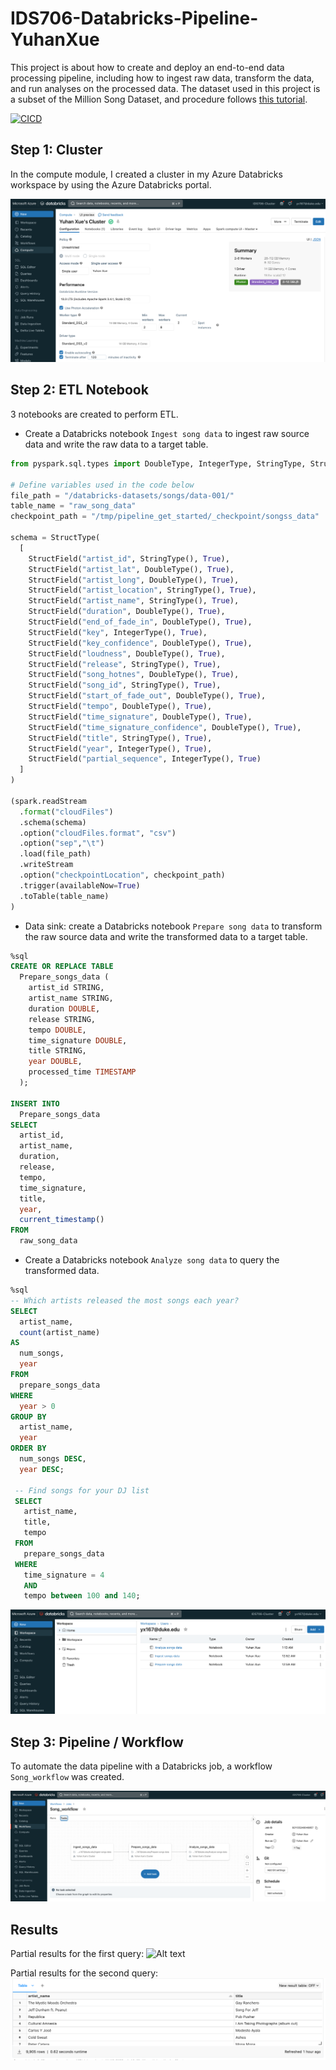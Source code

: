 # IDS706-Databricks-Pipeline-YuhanXue

This project is about how to create and deploy an end-to-end data processing pipeline, including how to ingest raw data, transform the data, and run analyses on the processed data. The dataset used in this project is a subset of the Million Song Dataset, and procedure follows [this tutorial](https://learn.microsoft.com/en-us/azure/databricks/getting-started/data-pipeline-get-started).

[![CICD](https://github.com/nogibjj/IDS706-Databricks-Pipeline-YuhanXue/actions/workflows/cicd.yml/badge.svg)](https://github.com/nogibjj/IDS706-Databricks-Pipeline-XS110/actions/workflows/cicd.yml)


## Step 1: Cluster

In the compute module, I created a cluster in my Azure Databricks workspace by using the Azure Databricks portal.

![Alt text](Results/step-1.png)

## Step 2: ETL Notebook

3 notebooks are created to perform ETL.

- Create a Databricks notebook `Ingest song data` to ingest raw source data and write the raw data to a target table.
``` python
from pyspark.sql.types import DoubleType, IntegerType, StringType, StructType, StructField

# Define variables used in the code below
file_path = "/databricks-datasets/songs/data-001/"
table_name = "raw_song_data"
checkpoint_path = "/tmp/pipeline_get_started/_checkpoint/songss_data"

schema = StructType(
  [
    StructField("artist_id", StringType(), True),
    StructField("artist_lat", DoubleType(), True),
    StructField("artist_long", DoubleType(), True),
    StructField("artist_location", StringType(), True),
    StructField("artist_name", StringType(), True),
    StructField("duration", DoubleType(), True),
    StructField("end_of_fade_in", DoubleType(), True),
    StructField("key", IntegerType(), True),
    StructField("key_confidence", DoubleType(), True),
    StructField("loudness", DoubleType(), True),
    StructField("release", StringType(), True),
    StructField("song_hotnes", DoubleType(), True),
    StructField("song_id", StringType(), True),
    StructField("start_of_fade_out", DoubleType(), True),
    StructField("tempo", DoubleType(), True),
    StructField("time_signature", DoubleType(), True),
    StructField("time_signature_confidence", DoubleType(), True),
    StructField("title", StringType(), True),
    StructField("year", IntegerType(), True),
    StructField("partial_sequence", IntegerType(), True)
  ]
)

(spark.readStream
  .format("cloudFiles")
  .schema(schema)
  .option("cloudFiles.format", "csv")
  .option("sep","\t")
  .load(file_path)
  .writeStream
  .option("checkpointLocation", checkpoint_path)
  .trigger(availableNow=True)
  .toTable(table_name)
)
```
- Data sink: create a Databricks notebook `Prepare song data` to transform the raw source data and write the transformed data to a target table.
```sql
%sql
CREATE OR REPLACE TABLE
  Prepare_songs_data (
    artist_id STRING,
    artist_name STRING,
    duration DOUBLE,
    release STRING,
    tempo DOUBLE,
    time_signature DOUBLE,
    title STRING,
    year DOUBLE,
    processed_time TIMESTAMP
  );

INSERT INTO
  Prepare_songs_data
SELECT
  artist_id,
  artist_name,
  duration,
  release,
  tempo,
  time_signature,
  title,
  year,
  current_timestamp()
FROM
  raw_song_data
```

- Create a Databricks notebook `Analyze song data` to query the transformed data.

```sql
%sql
-- Which artists released the most songs each year?
SELECT
  artist_name,
  count(artist_name)
AS
  num_songs,
  year
FROM
  prepare_songs_data
WHERE
  year > 0
GROUP BY
  artist_name,
  year
ORDER BY
  num_songs DESC,
  year DESC;

 -- Find songs for your DJ list
 SELECT
   artist_name,
   title,
   tempo
 FROM
   prepare_songs_data
 WHERE
   time_signature = 4
   AND
   tempo between 100 and 140;
```


![Alt text](Results/step-2.png)


## Step 3: Pipeline / Workflow


To automate the data pipeline with a Databricks job, a workflow `Song_workflow` was created.

![Alt text](Results/step-3.png)

## Results

Partial results for the first query:
![Alt text](Results/res-1.png.png)

Partial results for the second query:
![Alt text](Results/res-2.png)
